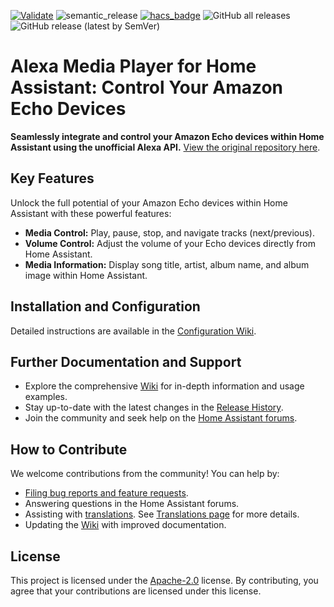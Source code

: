 [![Validate](https://github.com/alandtse/alexa_media_player/actions/workflows/validate.yaml/badge.svg)](https://github.com/alandtse/alexa_media_player/actions/workflows/validate.yaml)
![semantic_release](https://github.com/alandtse/alexa_media_player/workflows/semantic_release/badge.svg)
[![hacs_badge](https://img.shields.io/badge/HACS-Default-orange.svg)](https://github.com/hacs/integration)
![GitHub all releases](https://img.shields.io/github/downloads/alandtse/alexa_media_player/total)
![GitHub release (latest by SemVer)](https://img.shields.io/github/downloads/alandtse/alexa_media_player/latest/total)

# Alexa Media Player for Home Assistant: Control Your Amazon Echo Devices

**Seamlessly integrate and control your Amazon Echo devices within Home Assistant using the unofficial Alexa API.**  [View the original repository here](https://github.com/alandtse/alexa_media_player).

## Key Features

Unlock the full potential of your Amazon Echo devices within Home Assistant with these powerful features:

*   **Media Control:** Play, pause, stop, and navigate tracks (next/previous).
*   **Volume Control:** Adjust the volume of your Echo devices directly from Home Assistant.
*   **Media Information:** Display song title, artist, album name, and album image within Home Assistant.

## Installation and Configuration

Detailed instructions are available in the [Configuration Wiki](https://github.com/alandtse/alexa_media_player/wiki/Configuration).

## Further Documentation and Support

*   Explore the comprehensive [Wiki](https://github.com/alandtse/alexa_media_player/wiki) for in-depth information and usage examples.
*   Stay up-to-date with the latest changes in the [Release History](https://github.com/alandtse/alexa_media_player/releases).
*   Join the community and seek help on the [Home Assistant forums](https://community.home-assistant.io/t/echo-devices-alexa-as-media-player-testers-needed/58639).

## How to Contribute

We welcome contributions from the community!  You can help by:

*   [Filing bug reports and feature requests](https://github.com/alandtse/alexa_media_player/issues).
*   Answering questions in the Home Assistant forums.
*   Assisting with [translations](https://lokalise.com/public/465185555eee18dd537ca6.39714580/). See [Translations page](https://github.com/alandtse/alexa_media_player/wiki/Translations) for more details.
*   Updating the [Wiki](https://github.com/alandtse/alexa_media_player/wiki) with improved documentation.

## License

This project is licensed under the [Apache-2.0](LICENSE) license.  By contributing, you agree that your contributions are licensed under this license.